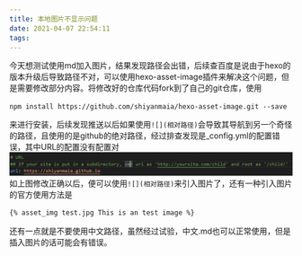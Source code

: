 ```yaml
---
title: 本地图片不显示问题
date: 2021-04-07 22:54:11
tags:
---
```

今天想测试使用md加入图片，结果发现路径会出错，后续查百度是说由于hexo的版本升级后导致路径不对，可以使用hexo-asset-image插件来解决这个问题，但是需要修改部分内容。将修改好的仓库代码fork到了自己的git仓库，使用

`npm install https://github.com/shiyanmaia/hexo-asset-image.git --save`

来进行安装，后续发现推送以后如果使用`![](相对路径)`会导致其导航到另一个奇怪的路径，且使用的是github的绝对路径，经过排查发现是_config.yml的配置错误，其中URL的配置没有配置对
![](本地图片不显示问题/1.jpg)
如上图修改正确以后，便可以使用`![](相对路径)`来引入图片了，还有一种引入图片的官方使用方法是
```markdown
{% asset_img test.jpg This is an test image %}
```
还有一点就是不要使用中文路径，虽然经过试验，中文.md也可以正常使用，但是插入图片的话可能会有错误。
